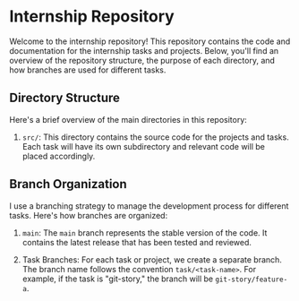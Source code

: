 # Internship Repository

Welcome to the internship repository! This repository contains the code and documentation for the internship tasks and projects. Below, you'll find an overview of the repository structure, the purpose of each directory, and how branches are used for different tasks.

## Directory Structure

Here's a brief overview of the main directories in this repository:

1. `src/`: This directory contains the source code for the projects and tasks. Each task will have its own subdirectory and relevant code will be placed accordingly.


## Branch Organization

I use a branching strategy to manage the development process for different tasks. Here's how branches are organized:

1. `main`: The `main` branch represents the stable version of the code. It contains the latest release that has been tested and reviewed.

2. Task Branches: For each task or project, we create a separate branch. The branch name follows the convention `task/<task-name>`. For example, if the task is "git-story," the branch will be `git-story/feature-a`.
